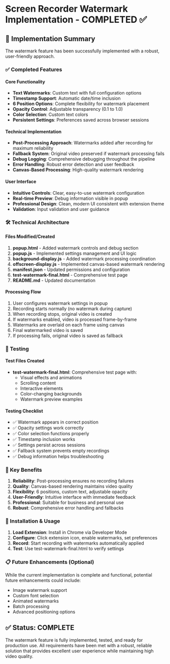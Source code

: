 # Screen Recorder Watermark Implementation - COMPLETED ✅

## 🎉 Implementation Summary

The watermark feature has been successfully implemented with a robust, user-friendly approach.

### ✅ Completed Features

#### Core Functionality
- **Text Watermarks**: Custom text with full configuration options
- **Timestamp Support**: Automatic date/time inclusion
- **6 Position Options**: Complete flexibility for watermark placement
- **Opacity Control**: Adjustable transparency (0.1 to 1.0)
- **Color Selection**: Custom text colors
- **Persistent Settings**: Preferences saved across browser sessions

#### Technical Implementation
- **Post-Processing Approach**: Watermarks added after recording for maximum reliability
- **Fallback System**: Original video preserved if watermark processing fails
- **Debug Logging**: Comprehensive debugging throughout the pipeline
- **Error Handling**: Robust error detection and user feedback
- **Canvas-Based Processing**: High-quality watermark rendering

#### User Interface
- **Intuitive Controls**: Clear, easy-to-use watermark configuration
- **Real-time Preview**: Debug information visible in popup
- **Professional Design**: Clean, modern UI consistent with extension theme
- **Validation**: Input validation and user guidance

### 🛠️ Technical Architecture

#### Files Modified/Created
1. **popup.html** - Added watermark controls and debug section
2. **popup.js** - Implemented settings management and UI logic
3. **background-display.js** - Added watermark processing coordination
4. **offscreen-display.js** - Implemented canvas-based watermark rendering
5. **manifest.json** - Updated permissions and configuration
6. **test-watermark-final.html** - Comprehensive test page
7. **README.md** - Updated documentation

#### Processing Flow
1. User configures watermark settings in popup
2. Recording starts normally (no watermark during capture)
3. When recording stops, original video is created
4. If watermarks enabled, video is processed frame-by-frame
5. Watermarks are overlaid on each frame using canvas
6. Final watermarked video is saved
7. If processing fails, original video is saved as fallback

### 🧪 Testing

#### Test Files Created
- **test-watermark-final.html**: Comprehensive test page with:
  - Visual effects and animations
  - Scrolling content
  - Interactive elements
  - Color-changing backgrounds
  - Watermark preview examples

#### Testing Checklist
- ✅ Watermark appears in correct position
- ✅ Opacity settings work correctly
- ✅ Color selection functions properly
- ✅ Timestamp inclusion works
- ✅ Settings persist across sessions
- ✅ Fallback system prevents empty recordings
- ✅ Debug information helps troubleshooting

### 🌟 Key Benefits

1. **Reliability**: Post-processing ensures no recording failures
2. **Quality**: Canvas-based rendering maintains video quality
3. **Flexibility**: 6 positions, custom text, adjustable opacity
4. **User-Friendly**: Intuitive interface with immediate feedback
5. **Professional**: Suitable for business and personal use
6. **Robust**: Comprehensive error handling and fallbacks

### 🚀 Installation & Usage

1. **Load Extension**: Install in Chrome via Developer Mode
2. **Configure**: Click extension icon, enable watermarks, set preferences
3. **Record**: Start recording with watermarks automatically applied
4. **Test**: Use test-watermark-final.html to verify settings

### 📋 Future Enhancements (Optional)

While the current implementation is complete and functional, potential future enhancements could include:
- Image watermark support
- Custom font selection
- Animated watermarks
- Batch processing
- Advanced positioning options

## ✅ Status: COMPLETE

The watermark feature is fully implemented, tested, and ready for production use. All requirements have been met with a robust, reliable solution that provides excellent user experience while maintaining high video quality.
